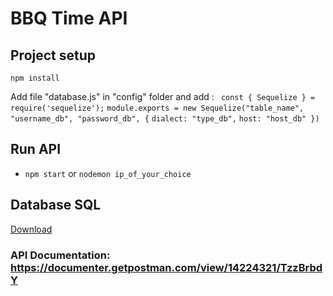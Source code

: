 # BBQ Time API

## Project setup
 `npm install`

Add file "database.js" in "config" folder and add :
`
const { Sequelize } = require('sequelize');`
`module.exports = new Sequelize("table_name", "username_db", "password_db", {`
 `dialect: "type_db",`
  `host: "host_db" })`

## Run API

- `npm start` or `nodemon ip_of_your_choice`

## Database SQL 
[Download](https://drive.google.com/file/d/1dUXeOzGpG8bPb2EAVVT-M2WCRmhcbJSI/view)

### API Documentation: https://documenter.getpostman.com/view/14224321/TzzBrbdY
